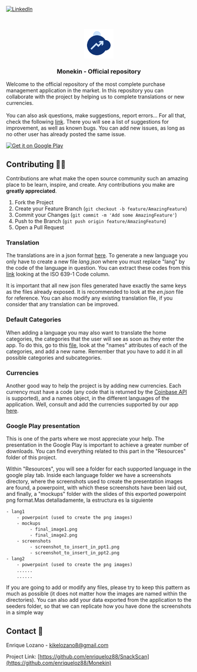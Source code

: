 <!--
*** Thanks for checking out the Best-README-Template. If you have a suggestion
*** that would make this better, please fork the repo and create a pull request
*** or simply open an issue with the tag "enhancement".
*** Thanks again! Now go create something AMAZING! :D
-->

<!-- PROJECT SHIELDS -->
<!--
*** I'm using markdown "reference style" links for readability.
*** Reference links are enclosed in brackets [ ] instead of parentheses ( ).
*** See the bottom of this document for the declaration of the reference variables
*** for contributors-url, forks-url, etc. This is an optional, concise syntax you may use.
*** https://www.markdownguide.org/basic-syntax/#reference-style-links
-->

[![LinkedIn][linkedin-shield]][linkedin-url]

<!-- PROJECT LOGO -->
<br />
<p align="center">
    <img src="Resources/icon.png" alt="Logo" width="80" height="80">

  <h3 align="center">Monekin - Official repository</h3>

  <p>
    Welcome to the official repository of the most complete purchase management application in the market. In this repository you can collaborate with the project by helping us to complete translations or new currencies. <br/> <br/>You can also ask questions, make suggestions, report errors... For all that, check the following <a href="https://github.com/enriqueloz88/Monekin/issues">link</a>. There you will see a list of suggestions for improvement, as well as known bugs. You can add new issues, as long as no other user has already posted the same issue.
  </p>
</p>

[<img src="https://play.google.com/intl/en_us/badges/images/generic/en-play-badge.png"
     alt="Get it on Google Play"
     height="80">](https://play.google.com/store/apps/details?id=com.monekin.app)
     
<!-- CONTRIBUTING -->

## Contributing 🙋🏻

Contributions are what make the open source community such an amazing place to be learn, inspire, and create. Any contributions you make are **greatly appreciated**.

1. Fork the Project
2. Create your Feature Branch (`git checkout -b feature/AmazingFeature`)
3. Commit your Changes (`git commit -m 'Add some AmazingFeature'`)
4. Push to the Branch (`git push origin feature/AmazingFeature`)
5. Open a Pull Request

### Translation

The translations are in a json format <a href="https://github.com/enriqueloz88/Monekin/tree/main/i18n">here</a>. To generate a new language you only have to create a new file _lang.json_ where you must replace "lang" by the code of the language in question. You can extract these codes from this <a href="https://www.loc.gov/standards/iso639-2/php/code_list.php">link</a> looking at the ISO 639-1 Code column.

It is important that all new json files generated have exactly the same keys as the files already exposed. It is recommended to look at the _en.json_ file for reference. You can also modify any existing translation file, if you consider that any translation can be improved.

### Default Categories

When adding a language you may also want to translate the home categories, the categories that the user will see as soon as they enter the app. To do this, go to this <a href="https://github.com/enriqueloz88/Monekin/tree/main/constants/default-categories.ts">file</a>, look at the "names" attributes of each of the categories, and add a new name. Remember that you have to add it in all possible categories and subcategories.

### Currencies

Another good way to help the project is by adding new currencies. Each currency must have a code (any code that is returned by the <a href="https://docs.cloud.coinbase.com/sign-in-with-coinbase/docs/api-exchange-rates">Coinbase API</a> is supported), and a names object, in the different languages of the application. Well, consult and add the currencies supported by our app <a href="https://github.com/enriqueloz88/Monekin/tree/main/constants/app-currencies.ts">here</a>.

### Google Play presentation

This is one of the parts where we most appreciate your help. The presentation in the Google Play is important to achieve a greater number of downloads. You can find everything related to this part in the "Resources" folder of this project.

Within "Resources", you will see a folder for each supported language in the google play tab. Inside each language folder we have a screenshots directory, where the screenshots used to create the presentation images are found, a powerpoint, with which these screenshots have been laid out, and finally, a "mockups" folder with the slides of this exported powerpoint png format.Mas detalladamente, la estructura es la siguiente

```
- lang1
    - powerpoint (used to create the png images)
    - mockups
         - final_image1.png
         - final_image2.png
    - screenshots
         - screenshot_to_insert_in_ppt1.png
         - screenshot_to_insert_in_ppt2.png
- lang2
    - powerpoint (used to create the png images)
    ......
    ......
````

If you are going to add or modify any files, please try to keep this pattern as much as possible (it does not matter how the images are named within the directories). You can also add your data exported from the application to the seeders folder, so that we can replicate how you have done the screenshots in a simple way

<!-- CONTACT -->

## Contact 📧

Enrique Lozano - kikelozano8@gmail.com

Project Link: [https://github.com/enriqueloz88/SnackScan](https://github.com/enriqueloz88/Monekin)

<!-- MARKDOWN LINKS & IMAGES -->
<!-- https://www.markdownguide.org/basic-syntax/#reference-style-links -->

[linkedin-shield]: https://img.shields.io/badge/-LinkedIn-black.svg?style=for-the-badge&logo=linkedin&colorB=555
[linkedin-url]: https://www.linkedin.com/in/enrique-lozano-cebriano/
